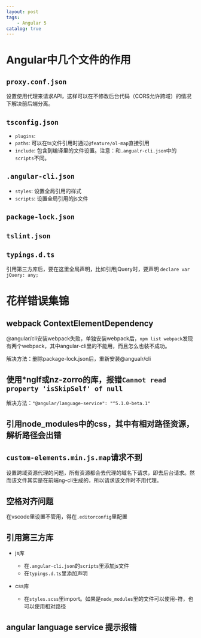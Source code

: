 ```yaml
---
layout: post
tags: 
    - Angular 5
catalog: true
---
```



# Angular中几个文件的作用

## `proxy.conf.json`

设置使用代理来请求API，这样可以在不修改后台代码（CORS允许跨域）的情况下解决前后端分离。

## `tsconfig.json`

- `plugins`: 
- `paths`: 可以在ts文件引用时通过`@feature/ol-map`直接引用
- `include`: 包含到编译里的文件设置。注意：和`.angualr-cli.json`中的`scripts`不同。

## `.angular-cli.json`

- `styles`: 设置全局引用的样式
- `scripts`: 设置全局引用的js文件

## `package-lock.json`

## `tslint.json`

## `typings.d.ts`

引用第三方库后，要在这里全局声明，比如引用jQuery时，要声明 `declare var jQuery: any;`

# 花样错误集锦

## webpack ContextElementDependency

@angular/cli安装webpack失败，单独安装webpack后，`npm list webpack`发现有两个webpack，其中angular-cli里的不能用，而且怎么也装不成功。

解决方法：删除package-lock.json后，重新安装@angualr/cli

## 使用*ngIf或nz-zorro的库，报错`Cannot read property 'isSkipSelf' of null`

解决方法：`"@angular/language-service": "^5.1.0-beta.1"`

## 引用node_modules中的css，其中有相对路径资源，解析路径会出错

## `custom-elements.min.js.map`请求不到

设置跨域资源代理的问题，所有资源都会去代理的域名下请求，即去后台请求。然而该文件其实是在前端ng-cli生成的，所以请求该文件时不用代理。

## 空格对齐问题

在vscode里设置不管用，得在`.editorconfig`里配置

## 引用第三方库

- js库
    - 在`.angular-cli.json`的`scripts`里添加js文件
    - 在`typings.d.ts`里添加声明

- css库
    - 在`styles.scss`里import。如果是`node_modules`里的文件可以使用`~`符，也可以使用相对路径

## angular language service 提示报错

